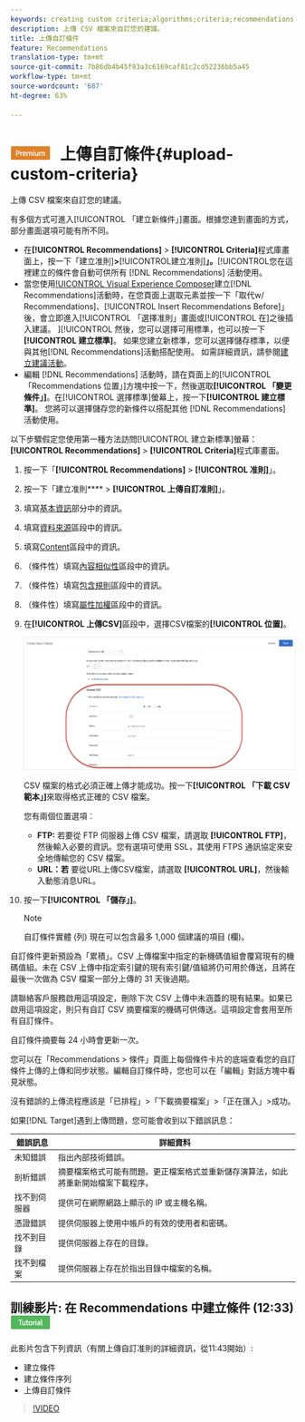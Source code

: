 ```yaml
---
keywords: creating custom criteria;algorithms;criteria;recommendations criteria;csv;ftp;upload csv
description: 上傳 CSV 檔案來自訂您的建議。
title: 上傳自訂條件
feature: Recommendations
translation-type: tm+mt
source-git-commit: 7b86db4b45f93a3c6169caf81c2cd52236bb5a45
workflow-type: tm+mt
source-wordcount: '687'
ht-degree: 63%

---
```



# ![PREMIUM](/help/assets/premium.png) 上傳自訂條件{#upload-custom-criteria}

上傳 CSV 檔案來自訂您的建議。

有多個方式可進入[!UICONTROL 「建立新條件」]畫面。根據您達到畫面的方式，部分畫面選項可能有所不同。

* 在&#x200B;**[!UICONTROL Recommendations]** > **[!UICONTROL Criteria]**&#x200B;程式庫畫面上，按一下「建立准則&#x200B;]**>**[!UICONTROL &#x200B;建立准則&#x200B;]**」。**[!UICONTROL &#x200B;您在這裡建立的條件會自動可供所有 [!DNL Recommendations] 活動使用。
* 當您使用[!UICONTROL Visual Experience Composer](VEC)建立[!DNL Recommendations]活動時，在您頁面上選取元素並按一下「取代w/ Recommendations]、[!UICONTROL Insert Recommendations Before]」後，會立即進入[!UICONTROL 「選擇准則」畫面或[!UICONTROL 在]之後插入建議。 ][!UICONTROL 然後，您可以選擇可用標準，也可以按一下&#x200B;**[!UICONTROL 建立標準]**。 如果您建立新標準，您可以選擇儲存標準，以便與其他[!DNL Recommendations]活動搭配使用。 如需詳細資訊，請參閱[建立建議活動](/help/c-recommendations/t-create-recs-activity/create-recs-activity.md)。
* 編輯 [!DNL Recommendations] 活動時，請在頁面上的[!UICONTROL 「Recommendations 位置」]方塊中按一下，然後選取&#x200B;**[!UICONTROL 「變更條件」]**。在[!UICONTROL 選擇標準]螢幕上，按一下&#x200B;**[!UICONTROL 建立標準]**。 您將可以選擇儲存您的新條件以搭配其他 [!DNL Recommendations] 活動使用。

以下步驟假定您使用第一種方法訪問[!UICONTROL 建立新標準]螢幕：**[!UICONTROL Recommendations]** > **[!UICONTROL Criteria]**&#x200B;程式庫畫面。

1. 按一下「**[!UICONTROL Recommendations]** > **[!UICONTROL 准則]**」。

1. 按一下「建立准則&#x200B;**** > **[!UICONTROL 上傳自訂准則]**」。

1. 填寫[基本資訊](/help/c-recommendations/c-algorithms/create-new-algorithm.md#info)部分中的資訊。

1. 填寫[資料來源](/help/c-recommendations/c-algorithms/create-new-algorithm.md#data-source)區段中的資訊。

1. 填寫[Content](/help/c-recommendations/c-algorithms/create-new-algorithm.md#content)區段中的資訊。

1. （條件性）填寫[內容相似性](/help/c-recommendations/c-algorithms/create-new-algorithm.md#similarity)區段中的資訊。

1. （條件性）填寫[包含規則](/help/c-recommendations/c-algorithms/create-new-algorithm.md#inclusion)區段中的資訊。

1. （條件性）填寫[屬性加權](/help/c-recommendations/c-algorithms/create-new-algorithm.md#weighting)區段中的資訊。

1. 在&#x200B;**[!UICONTROL 上傳CSV]**&#x200B;區段中，選擇CSV檔案的&#x200B;**[!UICONTROL 位置]**。

   ![上傳CSV區段](/help/c-recommendations/c-algorithms/assets/upload-csv.png)

   CSV 檔案的格式必須正確上傳才能成功。按一下&#x200B;**[!UICONTROL 「下載 CSV 範本」]**&#x200B;來取得格式正確的 CSV 檔案。

   您有兩個位置選項︰

   * **FTP:** 若要從 FTP 伺服器上傳 CSV 檔案，請選取 **[!UICONTROL FTP]**，然後輸入必要的資訊。您有選項可使用 SSL，其使用 FTPS 通訊協定來安全地傳輸您的 CSV 檔案。
   * **URL：若** 要從URL上傳CSV檔案，請選取 **[!UICONTROL URL]**，然後輸入動態消息URL。

1. 按一下&#x200B;**[!UICONTROL 「儲存」]**。

   >[!NOTE]
   >
   >自訂條件實體 (列) 現在可以包含最多 1,000 個建議的項目 (欄)。

自訂條件更新預設為「累積」。CSV 上傳檔案中指定的新機碼值組會覆寫現有的機碼值組。未在 CSV 上傳中指定索引鍵的現有索引鍵/值組將仍可用於傳送，且將在最後一次做為 CSV 檔案一部分上傳的 31 天後過期。

請聯絡客戶服務啟用這項設定，刪除下次 CSV 上傳中未涵蓋的現有結果。如果已啟用這項設定，則只有自訂 CSV 摘要檔案的機碼可供傳送。這項設定會套用至所有自訂條件。

自訂條件摘要每 24 小時會更新一次。

您可以在「Recommendations > 條件」頁面上每個條件卡片的底端查看您的自訂條件上傳的上傳和同步狀態。編輯自訂條件時，您也可以在「編輯」對話方塊中看見狀態。

沒有錯誤的上傳流程應該是「已排程」>「下載摘要檔案」>「正在匯入」>成功。

如果[!DNL Target]遇到上傳問題，您可能會收到以下錯誤訊息：

| 錯誤訊息 | 詳細資料 |
|--- |--- |
| 未知錯誤 | 指出內部技術錯誤。 |
| 剖析錯誤 | 摘要檔案格式可能有問題。更正檔案格式並重新儲存演算法，如此將重新開始檔案下載程序。 |
| 找不到伺服器 | 提供可在網際網路上顯示的 IP 或主機名稱。 |
| 憑證錯誤 | 提供伺服器上使用中帳戶的有效的使用者和密碼。 |
| 找不到目錄 | 提供伺服器上存在的目錄。 |
| 找不到檔案 | 提供伺服器上存在於指出目錄中檔案的名稱。 |

## 訓練影片: 在 Recommendations 中建立條件 (12:33)  ![教學課程徽章](/help/assets/tutorial.png)

此影片包含下列資訊（有關上傳自訂准則的詳細資訊，從11:43開始）:

* 建立條件
* 建立條件序列
* 上傳自訂條件

>[!VIDEO](https://video.tv.adobe.com/v/27694?quality=12)
